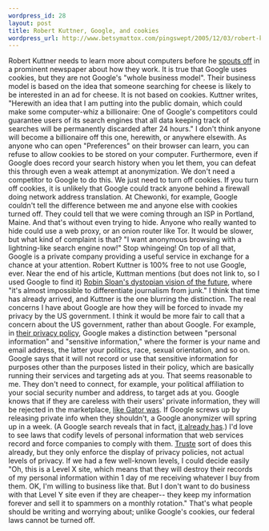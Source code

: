 ```yaml
--- 
wordpress_id: 28
layout: post
title: Robert Kuttner, Google, and cookies
wordpress_url: http://www.betsymattox.com/pingswept/2005/12/03/robert-kuttner-google-and-cookies/
---
```

Robert Kuttner needs to learn more about computers before he <a href="http://www.boston.com/news/globe/editorial_opinion/oped/articles/2005/12/03/google_search_and_seizure/">spouts off</a> in a prominent newspaper about how they work. It is true that Google uses cookies, but they are not Google's "whole business model". Their business model is based on the idea that someone searching for cheese is likely to be interested in an ad for cheese. It is not based on cookies.
Kuttner writes, "Herewith an idea that I am putting into the public domain, which could make some computer-whiz a billionaire: One of Google's competitors could guarantee users of its search engines that all data keeping track of searches will be permanently discarded after 24 hours." I don't think anyone will become a billionaire off this one, herewith, or anywhere elsewith. As anyone who can open "Preferences" on their browser can learn, you can refuse to allow cookies to be stored on your computer. Furthermore, even if Google does record your search history when you let them, you can defeat this through even a weak attempt at anonymization. We don't need a competitor to Google to do this. We just need to turn off cookies.
If you turn off cookies, it is unlikely that Google could track anyone behind a firewall doing network address translation. At Chewonki, for example, Google couldn't tell the difference between me and anyone else with cookies turned off. They could tell that we were coming through an ISP in Portland, Maine. And that's without even trying to hide. Anyone who really wanted to hide could use a web proxy, or an onion router like Tor. It would be slower, but what kind of complaint is that? "I want anonymous browsing with a lightning-like search engine now!" Stop whingeing!
On top of all that, Google is a private company providing a useful service in exchange for a chance at your attention. Robert Kuttner is 100% free to not use Google, ever. Near the end of his article, Kuttman mentions (but does not link to, so I used Google to find it) <a href="http://www.robinsloan.com/epic/">Robin Sloan's dystopian vision of the future</a>, where "it's almost impossible to differentiate journalism from junk." I think that time has already arrived, and Kuttner is the one blurring the distinction.
The real concerns I have about Google are how they will be forced to invade my privacy by the US government. I think it would be more fair to call that a concern about the US government, rather than about Google. For example, in <a href="http://www.google.com/intl/en/privacypolicy.html">their privacy policy</a>, Google makes a distinction between "personal information" and "sensitive information," where the former is your name and email address, the latter your politics, race, sexual orientation, and so on. Google says that it will not record or use that sensitive information for purposes other than the purposes listed in their policy, which are basically running their services and targeting ads at you. That seems reasonable to me. They don't need to connect, for example, your political affiliation to your social security number and address, to target ads at you.
Google knows that if they are careless with their users' private information, they will be rejected in the marketplace, <a href="http://www.wired.com/wired/archive/13.12/spyware.html?tw=wn_tophead_3">like Gator was</a>. If Google screws up by releasing private info when they shouldn't, a Google anonymizer will spring up in a week. (A Google search reveals that in fact, <a href="http://www.imilly.com/google-cookie.htm">it already has</a>.) I'd love to see laws that codify levels of personal information that web services record and force companies to comply with them. <a href="http://www.truste.org/consumers/watchdog_advisories.php">Truste</a> sort of does this already, but they only enforce the display of privacy policies, not actual levels of privacy.
If we had a few well-known levels, I could decide easily "Oh, this is a Level X site, which means that they will destroy their records of my personal information within 1 day of me receiving whatever I buy from them. OK, I'm willing to business like that. But I don't want to do business with that Level Y site even if they are cheaper-- they keep my information forever and sell it to spammers on a monthly rotation." That's what people should be writing and worrying about; unlike Google's cookies, our federal laws cannot be turned off.


